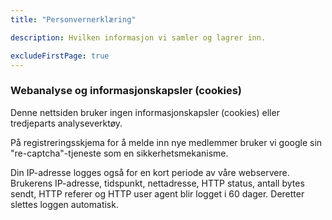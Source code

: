 ```yaml
---
title: "Personvernerklæring"

description: Hvilken informasjon vi samler og lagrer inn.

excludeFirstPage: true
---
```


### Webanalyse og informasjonskapsler (cookies)

Denne nettsiden bruker ingen informasjonskapsler (cookies) eller tredjeparts analyseverktøy.

På registreringsskjema for å melde inn nye medlemmer bruker vi google sin "re-captcha"-tjeneste som en sikkerhetsmekanisme.

Din IP-adresse logges også for en kort periode av våre webservere. Brukerens
IP-adresse, tidspunkt, nettadresse, HTTP status, antall bytes sendt, HTTP
referer og HTTP user agent blir logget i 60 dager. Deretter slettes loggen
automatisk.
